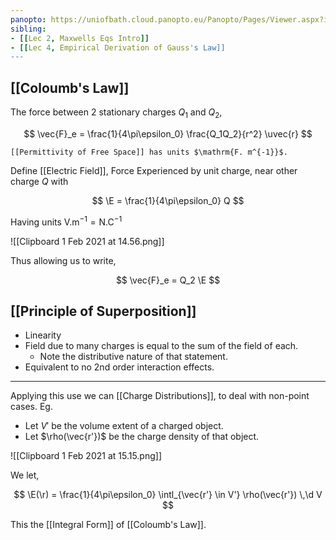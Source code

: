 ```yaml
---
panopto: https://uniofbath.cloud.panopto.eu/Panopto/Pages/Viewer.aspx?id=c7b149e7-70b1-4e4c-b2bc-acb50120304b
sibling:
- [[Lec 2, Maxwells Eqs Intro]]
- [[Lec 4, Empirical Derivation of Gauss's Law]]
---
```


## [[Coloumb's Law]]

The force between 2 stationary charges $Q_1$ and $Q_2$,

$$
\vec{F}_e = \frac{1}{4\pi\epsilon_0} \frac{Q_1Q_2}{r^2} \uvec{r}
$$

```ad-note
[[Permittivity of Free Space]] has units $\mathrm{F. m^{-1}}$.
```

Define [[Electric Field]], Force Experienced by unit charge, near other charge $Q$ with

$$
\E = \frac{1}{4\pi\epsilon_0} Q
$$

Having units $\mathrm{V. m^{-1}} = \mathrm{N. C^{-1}}$

![[Clipboard 1 Feb 2021 at 14.56.png]]

Thus allowing us to write,

$$
\vec{F}_e = Q_2 \E
$$

## [[Principle of Superposition]]

- Linearity
- Field due to many charges is equal to the sum of the field of each.
  - Note the distributive nature of that statement.
- Equivalent to no 2nd order interaction effects.

---

Applying this use we can [[Charge Distributions]], to deal with non-point cases. Eg.

- Let $V'$ be the volume extent of a charged object.
- Let $\rho(\vec{r'})$ be the charge density of that object.

![[Clipboard 1 Feb 2021 at 15.15.png]]

We let,

$$
\E(\r) = \frac{1}{4\pi\epsilon_0}
\intl_{\vec{r'} \in V'} \rho(\vec{r'}) \,\d V
$$

This the [[Integral Form]] of [[Coloumb's Law]].
